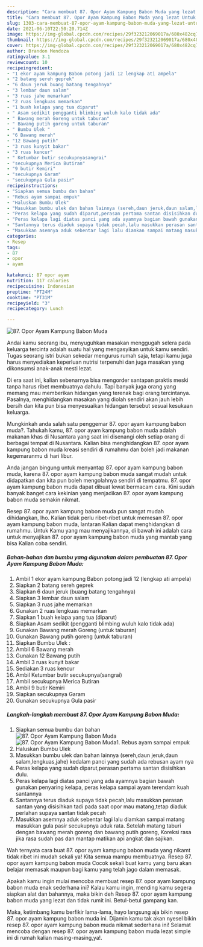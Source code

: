 ```yaml
---
description: "Cara membuat 87. Opor Ayam Kampung Babon Muda yang lezat Untuk Jualan"
title: "Cara membuat 87. Opor Ayam Kampung Babon Muda yang lezat Untuk Jualan"
slug: 1303-cara-membuat-87-opor-ayam-kampung-babon-muda-yang-lezat-untuk-jualan
date: 2021-06-10T22:50:20.714Z
image: https://img-global.cpcdn.com/recipes/29f323212069017a/680x482cq70/87-opor-ayam-kampung-babon-muda-foto-resep-utama.jpg
thumbnail: https://img-global.cpcdn.com/recipes/29f323212069017a/680x482cq70/87-opor-ayam-kampung-babon-muda-foto-resep-utama.jpg
cover: https://img-global.cpcdn.com/recipes/29f323212069017a/680x482cq70/87-opor-ayam-kampung-babon-muda-foto-resep-utama.jpg
author: Brandon Mendoza
ratingvalue: 3.1
reviewcount: 10
recipeingredient:
- "1 ekor ayam kampung Babon potong jadi 12 lengkap ati ampela"
- "2 batang sereh geprek"
- "6 daun jeruk buang batang tengahnya"
- "3 lembar daun salam"
- "3 ruas jahe memarkan"
- "2 ruas lengkuas memarkan"
- "1 buah kelapa yang tua diparut"
- " Asam sedikit pengganti blimbing wuluh kalo tidak ada"
- " Bawang merah Goreng untuk taburan"
- " Bawang putih goreng untuk taburan"
- " Bumbu Ulek "
- "6 Bawang merah"
- "12 Bawang putih"
- "3 ruas kunyit bakar"
- "3 ruas kencur"
- " Ketumbar butir secukupnyasangrai"
- "secukupnya Merica Butiran"
- "9 butir Kemiri"
- "secukupnya Garam"
- "secukupnya Gula pasir"
recipeinstructions:
- "Siapkan semua bumbu dan bahan"
- "Rebus ayam sampai empuk"
- "Haluskan Bumbu Ulek"
- "Masukkan bumbu ulek dan bahan lainnya (sereh,daun jeruk,daun salam,lengkuas,jahe) kedalam panci yang sudah ada rebusan ayam nya"
- "Peras kelapa yang sudah diparut,perasan pertama santan disisihkan dulu."
- "Peras kelapa lagi diatas panci yang ada ayamnya bagian bawah gunakan penyaring kelapa, peras kelapa sampai ayam terendam kuah santannya"
- "Santannya terus diaduk supaya tidak pecah,lalu masukkan perasan santan yang disisihkan tadi pada saat opor mau matang,tetap diaduk perlahan supaya santan tidak pecah"
- "Masukkan asemnya aduk sebentar lagi lalu diamkan sampai matang masukkan gula pasir secukupnya aduk rata. Setelah matang taburi dengan bawang merah goreng dan bawang putih goreng, Koreksi rasa jika rasa sudah pas dan mantap matikan api angkat dan sajikan."
categories:
- Resep
tags:
- 87
- opor
- ayam

katakunci: 87 opor ayam 
nutrition: 117 calories
recipecuisine: Indonesian
preptime: "PT24M"
cooktime: "PT31M"
recipeyield: "3"
recipecategory: Lunch

---
```



![87. Opor Ayam Kampung Babon Muda](https://img-global.cpcdn.com/recipes/29f323212069017a/680x482cq70/87-opor-ayam-kampung-babon-muda-foto-resep-utama.jpg)

Andai kamu seorang ibu, menyuguhkan masakan menggugah selera pada keluarga tercinta adalah suatu hal yang mengasyikan untuk kamu sendiri. Tugas seorang istri bukan sekedar mengurus rumah saja, tetapi kamu juga harus menyediakan keperluan nutrisi terpenuhi dan juga masakan yang dikonsumsi anak-anak mesti lezat.

Di era  saat ini, kalian sebenarnya bisa mengorder santapan praktis meski tanpa harus ribet membuatnya dahulu. Tapi banyak juga orang yang memang mau memberikan hidangan yang terenak bagi orang tercintanya. Pasalnya, menghidangkan masakan yang diolah sendiri akan jauh lebih bersih dan kita pun bisa menyesuaikan hidangan tersebut sesuai kesukaan keluarga. 



Mungkinkah anda salah satu penggemar 87. opor ayam kampung babon muda?. Tahukah kamu, 87. opor ayam kampung babon muda adalah makanan khas di Nusantara yang saat ini disenangi oleh setiap orang di berbagai tempat di Nusantara. Kalian bisa menghidangkan 87. opor ayam kampung babon muda kreasi sendiri di rumahmu dan boleh jadi makanan kegemaranmu di hari libur.

Anda jangan bingung untuk menyantap 87. opor ayam kampung babon muda, karena 87. opor ayam kampung babon muda sangat mudah untuk didapatkan dan kita pun boleh mengolahnya sendiri di tempatmu. 87. opor ayam kampung babon muda dapat dibuat lewat bermacam cara. Kini sudah banyak banget cara kekinian yang menjadikan 87. opor ayam kampung babon muda semakin nikmat.

Resep 87. opor ayam kampung babon muda pun sangat mudah dihidangkan, lho. Kalian tidak perlu ribet-ribet untuk memesan 87. opor ayam kampung babon muda, lantaran Kalian dapat menghidangkan di rumahmu. Untuk Kamu yang mau menyajikannya, di bawah ini adalah cara untuk menyajikan 87. opor ayam kampung babon muda yang mantab yang bisa Kalian coba sendiri.

<!--inarticleads1-->

##### Bahan-bahan dan bumbu yang digunakan dalam pembuatan 87. Opor Ayam Kampung Babon Muda:

1. Ambil 1 ekor ayam kampung Babon potong jadi 12 (lengkap ati ampela)
1. Siapkan 2 batang sereh geprek
1. Siapkan 6 daun jeruk (buang batang tengahnya)
1. Siapkan 3 lembar daun salam
1. Siapkan 3 ruas jahe memarkan
1. Gunakan 2 ruas lengkuas memarkan
1. Siapkan 1 buah kelapa yang tua (diparut)
1. Siapkan  Asam sedikit (pengganti blimbing wuluh kalo tidak ada)
1. Gunakan  Bawang merah Goreng (untuk taburan)
1. Gunakan  Bawang putih goreng (untuk taburan)
1. Siapkan  Bumbu Ulek :
1. Ambil 6 Bawang merah
1. Gunakan 12 Bawang putih
1. Ambil 3 ruas kunyit bakar
1. Sediakan 3 ruas kencur
1. Ambil  Ketumbar butir secukupnya(sangrai)
1. Ambil secukupnya Merica Butiran
1. Ambil 9 butir Kemiri
1. Siapkan secukupnya Garam
1. Gunakan secukupnya Gula pasir




<!--inarticleads2-->

##### Langkah-langkah membuat 87. Opor Ayam Kampung Babon Muda:

1. Siapkan semua bumbu dan bahan
<img src="https://img-global.cpcdn.com/steps/080c263c22c392e4/160x128cq70/87-opor-ayam-kampung-babon-muda-langkah-memasak-1-foto.jpg" alt="87. Opor Ayam Kampung Babon Muda"><img src="https://img-global.cpcdn.com/steps/858ac59e92e4940b/160x128cq70/87-opor-ayam-kampung-babon-muda-langkah-memasak-1-foto.jpg" alt="87. Opor Ayam Kampung Babon Muda">1. Rebus ayam sampai empuk
1. Haluskan Bumbu Ulek
1. Masukkan bumbu ulek dan bahan lainnya (sereh,daun jeruk,daun salam,lengkuas,jahe) kedalam panci yang sudah ada rebusan ayam nya
1. Peras kelapa yang sudah diparut,perasan pertama santan disisihkan dulu.
1. Peras kelapa lagi diatas panci yang ada ayamnya bagian bawah gunakan penyaring kelapa, peras kelapa sampai ayam terendam kuah santannya
1. Santannya terus diaduk supaya tidak pecah,lalu masukkan perasan santan yang disisihkan tadi pada saat opor mau matang,tetap diaduk perlahan supaya santan tidak pecah
1. Masukkan asemnya aduk sebentar lagi lalu diamkan sampai matang masukkan gula pasir secukupnya aduk rata. Setelah matang taburi dengan bawang merah goreng dan bawang putih goreng, Koreksi rasa jika rasa sudah pas dan mantap matikan api angkat dan sajikan.




Wah ternyata cara buat 87. opor ayam kampung babon muda yang nikamt tidak ribet ini mudah sekali ya! Kita semua mampu membuatnya. Resep 87. opor ayam kampung babon muda Cocok sekali buat kamu yang baru akan belajar memasak maupun bagi kamu yang telah jago dalam memasak.

Apakah kamu ingin mulai mencoba membuat resep 87. opor ayam kampung babon muda enak sederhana ini? Kalau kamu ingin, mending kamu segera siapkan alat dan bahannya, maka bikin deh Resep 87. opor ayam kampung babon muda yang lezat dan tidak rumit ini. Betul-betul gampang kan. 

Maka, ketimbang kamu berfikir lama-lama, hayo langsung aja bikin resep 87. opor ayam kampung babon muda ini. Dijamin kamu tak akan nyesel bikin resep 87. opor ayam kampung babon muda nikmat sederhana ini! Selamat mencoba dengan resep 87. opor ayam kampung babon muda lezat simple ini di rumah kalian masing-masing,ya!.

